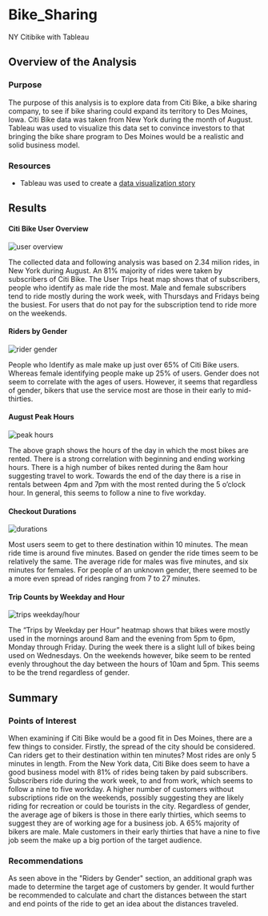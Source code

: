 # Bike_Sharing
NY Citibike with Tableau

## Overview of the Analysis
### Purpose
The purpose of this analysis is to explore data from Citi Bike, a bike sharing company, to see if bike sharing could expand its territory to Des Moines, Iowa. Citi Bike data was taken from New York during the month of August. Tableau was used to visualize this data set to convince investors to that bringing the bike share program to Des Moines would be a realistic and solid business model.
### Resources
-	Tableau was used to create a [data visualization story](https://public.tableau.com/app/profile/nik.walker/viz/BikesharingChallengeStory_16768402729470/CitiBikeAnalysis?publish=yes)

## Results

#### Citi Bike User Overview
![user overview](Images/user_overview.png)

The collected data and following analysis was based on 2.34 milion rides, in New York during August. An 81% majority of rides were taken by subscribers of Citi Bike. The User Trips heat map shows that of subscribers, people who identify as male ride the most. Male and female subscribers tend to ride mostly during the work week, with Thursdays and Fridays being the busiest. For users that do not pay for the subscription tend to ride more on the weekends. 

#### Riders by Gender
![rider gender](Images/riders_gender.png)

People who Identify as male make up just over 65% of Citi Bike users. Whereas female identifying people make up 25% of users. Gender does not seem to correlate with the ages of users. However, it seems that regardless of gender, bikers that use the service most are those in their early to mid-thirties. 

#### August Peak Hours
![peak hours](Images/peak_hours.png)

The above graph shows the hours of the day in which the most bikes are rented. There is a strong correlation with beginning and ending working hours. There is a high number of bikes rented during the 8am hour suggesting travel to work. Towards the end of the day there is a rise in rentals between 4pm and 7pm with the most rented during the 5 o’clock hour. In general, this seems to follow a nine to five workday.  

#### Checkout Durations 
![durations](Images/checkout_durations.png)

Most users seem to get to there destination within 10 minutes. The mean ride time is around five minutes. Based on gender the ride times seem to be relatively the same. The average ride for males was five minutes, and six minutes for females. For people of an unknown gender, there seemed to be a more even spread of rides ranging from 7 to 27 minutes.  
#### Trip Counts by Weekday and Hour
![trips weekday/hour](Images/trips_weekday.png)

The “Trips by Weekday per Hour” heatmap shows that bikes were mostly used in the mornings around 8am and the evening from 5pm to 6pm, Monday through Friday. During the week there is a slight lull of bikes being used on Wednesdays. On the weekends however, bike seem to be rented evenly throughout the day between the hours of 10am and 5pm. This seems to be the trend regardless of gender.
## Summary
### Points of Interest

When examining if Citi Bike would be a good fit in Des Moines, there are a few things to consider. Firstly, the spread of the city should be considered. Can riders get to their destination within ten minutes? Most rides are only 5 minutes in length. From the New York data, Citi Bike does seem to have a good business model with 81% of rides being taken by paid subscribers. Subscribers ride during the work week, to and from work, which seems to follow a nine to five workday. A higher number of customers without subscriptions ride on the weekends, possibly suggesting they are likely riding for recreation or could be tourists in the city. Regardless of gender, the average age of bikers is those in there early thirties, which seems to suggest they are of working age for a business job. A 65% majority of bikers are male. Male customers in their early thirties that have a nine to five job seem the make up a big portion of the target audience.
  
### Recommendations
As seen above in the "Riders by Gender" section, an additional graph was made to determine the target age of customers by gender. It would further be recommended to calculate and chart the distances between the start and end points of the ride to get an idea about the distances traveled.
